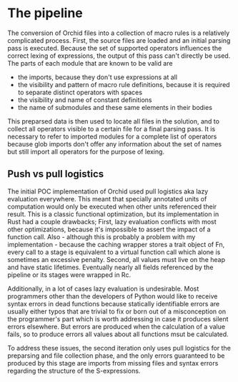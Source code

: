 # The pipeline

The conversion of Orchid files into a collection of macro rules is a relatively complicated process. First, the source files are loaded and an initial parsing pass is executed. Because the set of supported operators influences the correct lexing of expressions, the output of this pass can't directly be used. The parts of each module that are known to be valid are

- the imports, because they don't use expressions at all
- the visibility and pattern of macro rule definitions, because it is required to separate distinct operators with spaces
- the visibility and name of constant definitions
- the name of submodules and these same elements in their bodies

This preparsed data is then used to locate all files in the solution, and to collect all operators visible to a certain file for a final parsing pass. It is necessary to refer to imported modules for a complete list of operators because glob imports don't offer any information about the set of names but still import all operators for the purpose of lexing.

## Push vs pull logistics

The initial POC implementation of Orchid used pull logistics aka lazy evaluation everywhere. This meant that specially annotated units of computation would only be executed when other units referenced their result. This is a classic functional optimization, but its implementation in Rust had a couple drawbacks; First, lazy evaluation conflicts with most other optimizations, because it's impossible to assert the impact of a function call. Also - although this is probably a problem with my implementation - because the caching wrapper stores a trait object of Fn, every call to a stage is equivalent to a virtual function call which alone is sometimes an excessive penalty. Second, all values must live on the heap and have static lifetimes. Eventually nearly all fields referenced by the pipeline or its stages were wrapped in Rc.

Additionally, in a lot of cases lazy evaluation is undesirable. Most programmers other than the developers of Python would like to receive syntax errors in dead functions because statically identifiable errors are usually either typos that are trivial to fix or born out of a misconception on the programmer's part which is worth addressing in case it produces silent errors elsewhere. But errors are produced when the calculation of a value fails, so to produce errors all values about all functions msut be calculated.

To address these issues, the second iteration only uses pull logistics for the preparsing and file collection phase, and the only errors guaranteed to be produced by this stage are imports from missing files and syntax errors regarding the structure of the S-expressions.